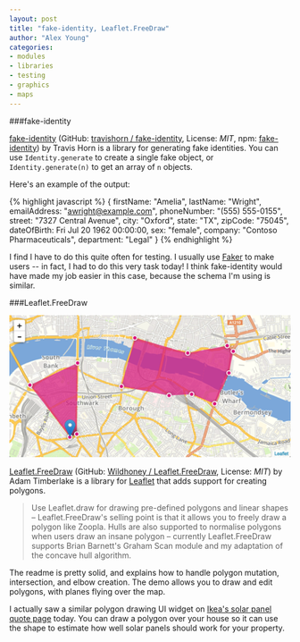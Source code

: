 ```yaml
---
layout: post
title: "fake-identity, Leaflet.FreeDraw"
author: "Alex Young"
categories:
- modules
- libraries
- testing
- graphics
- maps
---
```


###fake-identity

[fake-identity](http://travishorn.github.io/fake-identity/) (GitHub: [travishorn / fake-identity](https://github.com/travishorn/fake-identity), License: _MIT_, npm: [fake-identity](https://www.npmjs.org/package/fake-identity)) by Travis Horn is a library for generating fake identities.  You can use `Identity.generate` to create a single fake object, or `Identity.generate(n)` to get an array of `n` objects.

Here's an example of the output:

{% highlight javascript %}
{
  firstName: "Amelia",
  lastName: "Wright",
  emailAddress: "awright@example.com",
  phoneNumber: "(555) 555-0155",
  street: "7327 Central Avenue",
  city: "Oxford",
  state: "TX",
  zipCode: "75045",
  dateOfBirth: Fri Jul 20 1962 00:00:00,
  sex: "female",
  company: "Contoso Pharmaceuticals",
  department: "Legal"
}
{% endhighlight %}

I find I have to do this quite often for testing.  I usually use [Faker](https://www.npmjs.org/package/Faker) to make users -- in fact, I had to do this very task today!  I think fake-identity would have made my job easier in this case, because the schema I'm using is similar.

###Leaflet.FreeDraw

![Leaflet.FreeDraw](/images/posts/leafletfreedraw.png)

[Leaflet.FreeDraw](http://freedraw.herokuapp.com/) (GitHub: [Wildhoney / Leaflet.FreeDraw](https://github.com/Wildhoney/Leaflet.FreeDraw), License: _MIT_) by Adam Timberlake is a library for [Leaflet](http://leafletjs.com/) that adds support for creating polygons.

> Use Leaflet.draw for drawing pre-defined polygons and linear shapes – Leaflet.FreeDraw's selling point is that it allows you to freely draw a polygon like Zoopla. Hulls are also supported to normalise polygons when users draw an insane polygon – currently Leaflet.FreeDraw supports Brian Barnett's Graham Scan module and my adaptation of the concave hull algorithm.

The readme is pretty solid, and explains how to handle polygon mutation, intersection, and elbow creation.  The demo allows you to draw and edit polygons, with planes flying over the map.

I actually saw a similar polygon drawing UI widget on [Ikea's solar panel quote page](http://www.hanergy.co.uk/go-solar/) today.  You can draw a polygon over your house so it can use the shape to estimate how well solar panels should work for your property.
